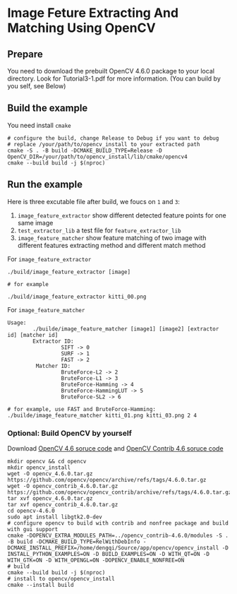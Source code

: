 #  Image Feture Extracting And Matching Using OpenCV

## Prepare

You need to download the prebuilt OpenCV 4.6.0 package to your local directory. Look for Tutorial3-1.pdf for more information. (You can build by you self, see Below)

## Build the example

You need install `cmake`

```
# configure the build, change Release to Debug if you want to debug
# replace /your/path/to/opencv_install to your extracted path
cmake -S . -B build -DCMAKE_BUILD_TYPE=Release -D OpenCV_DIR=/your/path/to/opencv_install/lib/cmake/opencv4
cmake --build build -j $(nproc)
```

## Run the example

Here is three excutable file after build, we foucs on `1` and `3`:
1. `image_feature_extractor` show different detected feature points for one same image
2. `test_extractor_lib` a test file for `feature_extractor_lib`
3. `image_feature_matcher` show feature matching of two image with different features extracting method and different match method

For `image_feature_extractor`

```
./build/image_feature_extractor [image]

# for example

./build/image_feature_extractor kitti_00.png
```

For `image_feature_matcher`

```
Usage:
        ./builde/image_feature_matcher [image1] [image2] [extractor id] [matcher id]
        Extractor ID:
                 SIFT -> 0
                 SURF -> 1
                 FAST -> 2
         Matcher ID:
                 BruteForce-L2 -> 2
                 BruteForce-L1 -> 3
                 BruteForce-Hamming -> 4
                 BruteForce-HammingLUT -> 5
                 BruteForce-SL2 -> 6
```

```
# for example, use FAST and BruteForce-Hamming:
./builde/image_feature_matcher kitti_01.png kitti_03.png 2 4
```


### Optional: Build OpenCV by yourself

Download [OpenCV 4.6 soruce code](https://github.com/opencv/opencv/archive/refs/tags/4.6.0.tar.gz) and [OpenCV Contrib 4.6 soruce code](https://github.com/opencv/opencv_contrib/archive/refs/tags/4.6.0.tar.gz)

```
mkdir opencv && cd opencv
mkdir opencv_install
wget -O opencv_4.6.0.tar.gz https://github.com/opencv/opencv/archive/refs/tags/4.6.0.tar.gz
wget -O opencv_contrib_4.6.0.tar.gz https://github.com/opencv/opencv_contrib/archive/refs/tags/4.6.0.tar.gz
tar xvf opencv_4.6.0.tar.gz
tar xvf opencv_contrib_4.6.0.tar.gz
cd opencv-4.6.0
sudo apt install libgtk2.0-dev
# configure opencv to build with contrib and nonfree package and build with gui support
cmake -DOPENCV_EXTRA_MODULES_PATH=../opencv_contrib-4.6.0/modules -S . -B build -DCMAKE_BUILD_TYPE=RelWithDebInfo -DCMAKE_INSTALL_PREFIX=/home/dengqi/Source/app/opencv/opencv_install -D INSTALL_PYTHON_EXAMPLES=ON -D BUILD_EXAMPLES=ON -D WITH_QT=ON -D WITH_GTK=ON -D WITH_OPENGL=ON -DOPENCV_ENABLE_NONFREE=ON
# build
cmake --build build -j $(nproc)
# install to opencv/opencv_install
cmake --install build
```